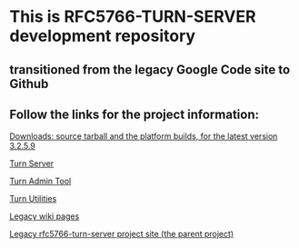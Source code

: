 This is RFC5766-TURN-SERVER development repository
=================================================
 transitioned from the legacy Google Code site to Github
---------------------------------------------------------------
 Follow the links for the project information:
-------------------------------------------------

[Downloads: source tarball and the platform builds, for the latest version 3.2.5.9](http://turnserver.open-sys.org/downloads/v3.2.5.9/)

[Turn Server](README.turnserver)

[Turn Admin Tool](README.turnadmin)

[Turn Utilities](README.turnutils)

[Legacy wiki pages](https://code.google.com/p/rfc5766-turn-server/w/list)

[Legacy rfc5766-turn-server project site (the parent project)](https://code.google.com/p/rfc5766-turn-server/)
